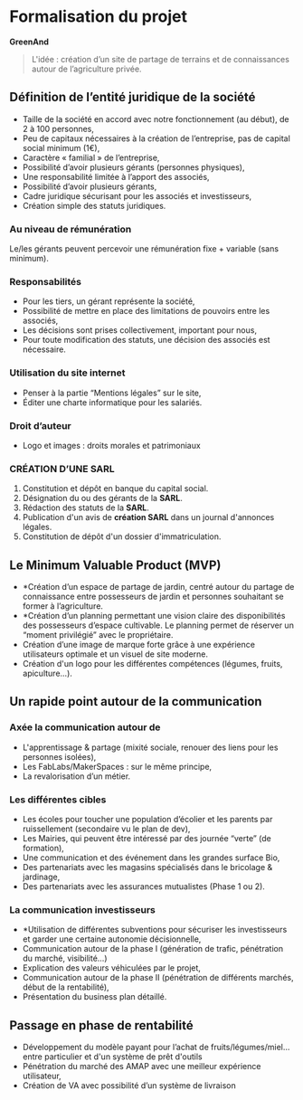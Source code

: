 ﻿# Formalisation du projet

**GreenAnd**
> L'idée : création d’un site de partage de terrains et de connaissances autour de l’agriculture privée.


## Définition de l’entité juridique de la société

* Taille de la société en accord avec notre fonctionnement (au début), de 2 à 100 personnes,
* Peu de capitaux nécessaires à la création de l’entreprise, pas de capital social minimum (1€),
* Caractère « familial » de l’entreprise,
* Possibilité d’avoir plusieurs gérants (personnes physiques),
* Une responsabilité limitée à l’apport des associés,
* Possibilité d’avoir plusieurs gérants,
* Cadre juridique sécurisant pour les associés et investisseurs,
* Création simple des statuts juridiques.

### Au niveau de rémunération
Le/les gérants peuvent percevoir une rémunération fixe + variable (sans minimum).

### Responsabilités
* Pour les tiers, un gérant représente la société,
* Possibilité de mettre en place des limitations de pouvoirs entre les associés,
* Les décisions sont prises collectivement, important pour nous,
* Pour toute modification des statuts, une décision des associés est nécessaire.

### Utilisation du site internet
* Penser à la partie “Mentions légales” sur le site,
* Éditer une charte informatique pour les salariés.

### Droit d’auteur
* Logo et images : droits morales et patrimoniaux

### CRÉATION D’UNE SARL
1. Constitution et dépôt en banque du capital social.
1. Désignation du ou des gérants de la **SARL**.
1. Rédaction des statuts de la **SARL**.
1. Publication d'un avis de **création SARL** dans un journal d'annonces légales.
1. Constitution de dépôt d'un dossier d'immatriculation.


## Le Minimum Valuable Product (MVP)

* *Création d’un espace de partage de jardin, centré autour du partage de connaissance entre possesseurs de jardin et personnes souhaitant se former à l’agriculture.
* *Création d’un planning permettant une vision claire des disponibilités des possesseurs d’espace cultivable. Le planning permet de réserver un “moment privilégié” avec le propriétaire.
* Création d’une image de marque forte grâce à une expérience utilisateurs optimale et un visuel de site moderne.
* Création d'un logo pour les différentes compétences (légumes, fruits, apiculture…).


## Un rapide point autour de la communication

### Axée la communication autour de
* L'apprentissage & partage (mixité sociale, renouer des liens pour les personnes isolées),
* Les FabLabs/MakerSpaces : sur le même principe,
* La revalorisation d’un métier.

### Les différentes cibles
* Les écoles pour toucher une population d’écolier et les parents par ruissellement (secondaire vu le plan de dev),
* Les Mairies, qui peuvent être intéressé par des journée “verte” (de formation),
* Une communication et des événement dans les grandes surface Bio,
* Des partenariats avec les magasins spécialisés dans le bricolage & jardinage,
* Des partenariats avec les assurances mutualistes (Phase 1 ou 2).

### La communication investisseurs
* *Utilisation de différentes subventions pour sécuriser les investisseurs et garder une certaine autonomie décisionnelle,
* Communication autour de la phase I (génération de trafic, pénétration du marché, visibilité…)
* Explication des valeurs véhiculées par le projet,
* Communication autour de la phase II (pénétration de différents marchés, début de la rentabilité),
* Présentation du business plan détaillé.


## Passage en phase de rentabilité
* Développement du modèle payant pour l’achat de fruits/légumes/miel… entre particulier et d'un système de prêt d'outils
* Pénétration du marché des AMAP avec une meilleur expérience utilisateur,
* Création de VA avec possibilité d’un système de livraison